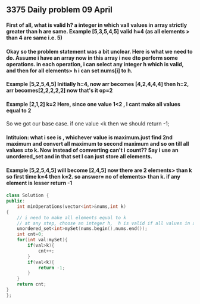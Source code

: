 ## 3375 Daily problem 09 April
#### First of all, what is valid h?  a integer in which vall values in array strictly greater than h are same. Example [5,3,5,4,5] valid h=4 (as all elements > than 4 are same i.e. 5)
#### Okay so the problem statement was a bit unclear. Here is what we need to do. Assume i have an array now in this array i nee dto perform some operations. in each operation, i can select any integer h which is valid, and then for all elements> h i can set nums[i] to h.

#### Example [5,2,5,4,5] Initially h=4, now arr becomes [4,2,4,4,4] then h=2, arr becomes[2,2,2,2,2] now that's it op=2
#### Example [2,1,2] k=2 Here, since one value 1<2 , I cant make all values equal to 2

So we got our base case. if one value <k then we should return -1;
#### Intituion: what i see is , whichever value is maximum.just find 2nd maximum and convert all maximum to second maximum and so on till all values =to k. Now instead of comverting can't i count?? Say i use an unordered_set and in that set I can just store all elements. 
#### Example [5,2,5,4,5] will become [2,4,5] now there are 2 elements> than k so first time k=4 then k=2. so answer= no of elements> than k. if any element is lesser return -1
```cpp
class Solution {
public:
    int minOperations(vector<int>&nums,int k)
{
    // i need to make all elements equal to k
    // at any step, choose an integer h,  h is valid if all values in arr > than h are equal
    unordered_set<int>mySet(nums.begin(),nums.end());
    int cnt=0;
    for(int val:mySet){
        if(val>k){
            cnt++;
        }
        if(val<k){
            return -1;
        }
    }
    return cnt;
}
};
```